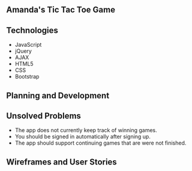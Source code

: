 ## Amanda's Tic Tac Toe Game

## Technologies

- JavaScript
- jQuery
- AJAX
- HTML5
- CSS
- Bootstrap

## Planning and Development




## Unsolved Problems

- The app does not currently keep track of winning games.
- You should be signed in automatically after signing up.
- The app should support continuing games that are were not finished.

## Wireframes and User Stories
